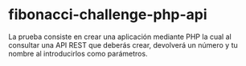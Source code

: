 # fibonacci-challenge-php-api
 La prueba consiste en crear una aplicación mediante PHP la cual al consultar una API REST que deberás crear, devolverá un número y tu nombre al introducirlos como parámetros.
